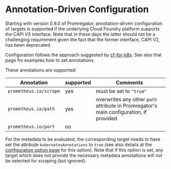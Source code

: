 # Annotation-Driven Configuration

Starting with version 0.9.0 of Promregator, annotation-driven configuration of targets is supported if the underlying Cloud Foundry platform supports the CAPI V3 interface. Note that in these days the latter should not be a challenging requirement given the fact that the former interface, CAPI V2, has been deprecated.

Configuration follows the approach suggested by [cf-for-k8s](https://github.com/cloudfoundry/cf-for-k8s-metric-examples). See also that page fro examples how to set annotations. 

These annotations are supported:

| Annotation | supported | Comments |
|------------|-----------|----------|
| `prometheus.io/scrape` | yes | must be set to `"true"` |
| `prometheus.io/path` | yes | overwrites any other `path` attribute in Promregator's main configuration, if provided |
| `prometheus.io/port` | no | |

For the metadata to be evaluated, the corresponding target needs to have set the attribute `kubernetesAnnotations` to `true` (see also details at the [configuration option page](./config.md) for this option). Note that if this option is set, any target which does *not* provide the necessary metadata annotations will not be selected for scraping (but ignored).

